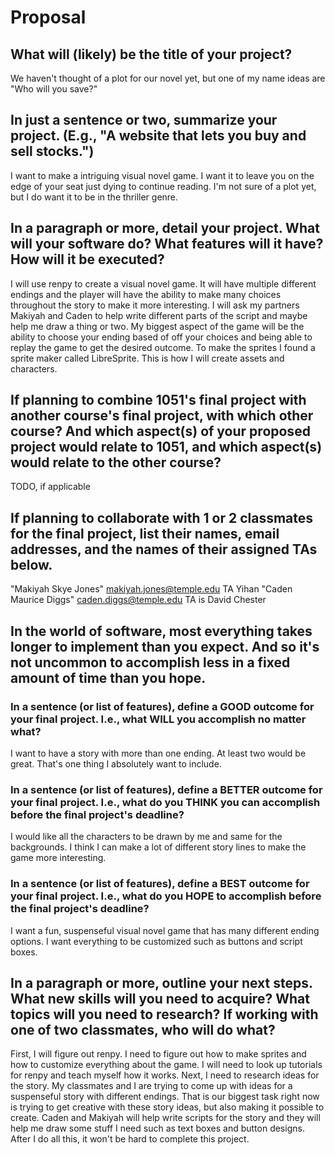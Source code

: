 # Proposal

## What will (likely) be the title of your project?

We haven't thought of a plot for our novel yet, but one of my name ideas are "Who will you save?"

## In just a sentence or two, summarize your project. (E.g., "A website that lets you buy and sell stocks.")

I want to make a intriguing visual novel game. I want it to leave you on the edge of your seat just dying to continue reading. I'm not sure of a plot yet, but I do want it to be in the thriller genre. 

## In a paragraph or more, detail your project. What will your software do? What features will it have? How will it be executed?

I will use renpy to create a visual novel game. It will have multiple different endings and the player will have the ability to make many choices throughout the story to make it more interesting. I will ask my partners Makiyah and Caden to help write different parts of the script and maybe help me draw a thing or two. My biggest aspect of the game will be the ability to choose your ending based of off your choices and being able to replay the game to get the desired outcome. To make the sprites I found a sprite maker called LibreSprite. This is how I will create assets and characters. 

## If planning to combine 1051's final project with another course's final project, with which other course? And which aspect(s) of your proposed project would relate to 1051, and which aspect(s) would relate to the other course?

TODO, if applicable

## If planning to collaborate with 1 or 2 classmates for the final project, list their names, email addresses, and the names of their assigned TAs below.

"Makiyah Skye Jones" <makiyah.jones@temple.edu> TA Yihan
"Caden Maurice Diggs" <caden.diggs@temple.edu> TA is David Chester

## In the world of software, most everything takes longer to implement than you expect. And so it's not uncommon to accomplish less in a fixed amount of time than you hope.

### In a sentence (or list of features), define a GOOD outcome for your final project. I.e., what WILL you accomplish no matter what?

I want to have a story with more than one ending. At least two would be great. That's one thing I absolutely want to include. 

### In a sentence (or list of features), define a BETTER outcome for your final project. I.e., what do you THINK you can accomplish before the final project's deadline?

I would like all the characters to be drawn by me and same for the backgrounds. I think I can make a lot of different story lines to make the game  more interesting. 

### In a sentence (or list of features), define a BEST outcome for your final project. I.e., what do you HOPE to accomplish before the final project's deadline?

I want a fun, suspenseful visual novel game that has many different ending options. I want everything to be customized such as buttons and script boxes. 

## In a paragraph or more, outline your next steps. What new skills will you need to acquire? What topics will you need to research? If working with one of two classmates, who will do what?

First, I will figure out renpy. I need to figure out how to make sprites and how to customize everything about the game. I will need to look up tutorials for renpy and teach myself how it works. Next, I need to research ideas for the story. My classmates and I are trying to come up with ideas for a suspenseful story with different endings. That is our biggest task right now is trying to get creative with these story ideas, but also making it possible to create. Caden and Makiyah will help write scripts for the story and they will help me draw some stuff I need such as text boxes and button designs. After I do all this, it won't be hard to complete this project. 
